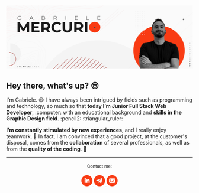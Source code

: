<!DOCTYPE html>
<html lang="en">
<head>
    <meta charset="UTF-8">
    <meta name="viewport" content="width=device-width, initial-scale=1.0">
    <link rel="stylesheet" href="github-markdown.css">
</head>
<body>
    <main>
        <img src="https://raw.githubusercontent.com/gabrielemercurio-web/gabrielemercurio-web/master/img/banner-gh-2.png"
            alt=" Gabriele Mercurio - Jr. Full Stack Web Developer">
        <h2>Hey there, what's up? 😎</h2>
        <p>I'm Gabriele. 😃 I have always been intrigued by fields such as programming and technology, so much so that
            <strong>today I’m Junior Full Stack Web Developer</strong>, :computer: with an educational background and
            <strong>skills in the Graphic Design field</strong>. :pencil2: :triangular_ruler:
        </p>
        <p><strong>I’m constantly stimulated by new experiences</strong>, and I really enjoy teamwork. 💪 In fact, I am convinced that a good project, at the customer's disposal, comes from the <strong>collaboration</strong> of several professionals, as well as from the <strong>quality of the coding</strong>. 👾
        </p>
        <hr>
        <p align="center">
            <small>Contact me:</small>
            <br>
            <br>
            <a target="_blank" href="https://www.linkedin.com/in/gabriele-mercurio/">
                    <img width="30px"
                    src="https://raw.githubusercontent.com/gabrielemercurio-web/gabrielemercurio-web/master/img/icon-gh-03.png"
                    alt="Linkedin-red-icon">
            </a>
            <a target="_blank" href="https://t.me/GabrieleMercurio">
                    <img width="30px"
                    src="https://raw.githubusercontent.com/gabrielemercurio-web/gabrielemercurio-web/master/img/icon-gh-04.png"
                    alt="Telegram-red-icon">
            </a>
            <a target="_blank" href="mailto:gabrielemercurio.web@gmail.com">
                    <img width="30px"
                    src="https://raw.githubusercontent.com/gabrielemercurio-web/gabrielemercurio-web/master/img/icon-gh-05.png"
                    alt="Email-red-icon">
            </a>
        </p>
    </main>
</body>
</html>